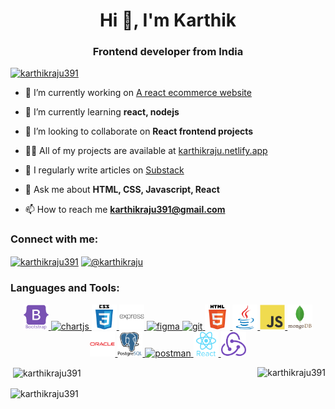 <h1 align="center">Hi 👋, I'm Karthik</h1>
<h3 align="center">Frontend developer from India</h3>

<p align="left"> <a href="https://twitter.com/karthikraju391" target="blank"><img src="https://img.shields.io/twitter/follow/karthikraju391?logo=twitter&style=for-the-badge" alt="karthikraju391" /></a> </p>

- 🔭 I’m currently working on [A react ecommerce website](https://github.com/KarthikRaju391/react-ecommerce)

- 🌱 I’m currently learning **react, nodejs**

- 👯 I’m looking to collaborate on **React frontend projects**

- 👨‍💻 All of my projects are available at [karthikraju.netlify.app](karthikraju.netlify.app)

- 📝 I regularly write articles on [Substack](https://substack.com/profile/34670412-karthik-raju?utm_source=user-menu)

- 💬 Ask me about **HTML, CSS, Javascript, React**

- 📫 How to reach me **karthikraju391@gmail.com**

<h3 align="left">Connect with me:</h3>
<p align="left">
<a href="https://twitter.com/karthikraju391" target="blank"><img align="center" src="https://raw.githubusercontent.com/rahuldkjain/github-profile-readme-generator/master/src/images/icons/Social/twitter.svg" alt="karthikraju391" height="30" width="40" /></a>
<a href="https://hashnode.com/@karthikraju" target="blank"><img align="center" src=https://cdn.hashnode.com/res/hashnode/image/upload/v1611902473383/CDyAuTy75.png?auto=compress" alt="@karthikraju" height="30" width="40" /></a>
</p>

<h3 align="left">Languages and Tools:</h3>
<p align="center"> <a href="https://getbootstrap.com" target="_blank" rel="noreferrer"> <img src="https://raw.githubusercontent.com/devicons/devicon/master/icons/bootstrap/bootstrap-plain-wordmark.svg" alt="bootstrap" width="40" height="40"/> </a> <a href="https://www.chartjs.org" target="_blank" rel="noreferrer"> <img src="https://www.chartjs.org/media/logo-title.svg" alt="chartjs" width="40" height="40"/> </a> <a href="https://www.w3schools.com/css/" target="_blank" rel="noreferrer"> <img src="https://raw.githubusercontent.com/devicons/devicon/master/icons/css3/css3-original-wordmark.svg" alt="css3" width="40" height="40"/> </a> <a href="https://expressjs.com" target="_blank" rel="noreferrer"> <img src="https://raw.githubusercontent.com/devicons/devicon/master/icons/express/express-original-wordmark.svg" alt="express" width="40" height="40"/> </a> <a href="https://www.figma.com/" target="_blank" rel="noreferrer"> <img src="https://www.vectorlogo.zone/logos/figma/figma-icon.svg" alt="figma" width="40" height="40"/> </a> <a href="https://git-scm.com/" target="_blank" rel="noreferrer"> <img src="https://www.vectorlogo.zone/logos/git-scm/git-scm-icon.svg" alt="git" width="40" height="40"/> </a> <a href="https://www.w3.org/html/" target="_blank" rel="noreferrer"> <img src="https://raw.githubusercontent.com/devicons/devicon/master/icons/html5/html5-original-wordmark.svg" alt="html5" width="40" height="40"/> </a> <a href="https://www.java.com" target="_blank" rel="noreferrer"> <img src="https://raw.githubusercontent.com/devicons/devicon/master/icons/java/java-original.svg" alt="java" width="40" height="40"/> </a> <a href="https://developer.mozilla.org/en-US/docs/Web/JavaScript" target="_blank" rel="noreferrer"> <img src="https://raw.githubusercontent.com/devicons/devicon/master/icons/javascript/javascript-original.svg" alt="javascript" width="40" height="40"/> </a> <a href="https://www.mongodb.com/" target="_blank" rel="noreferrer"> <img src="https://raw.githubusercontent.com/devicons/devicon/master/icons/mongodb/mongodb-original-wordmark.svg" alt="mongodb" width="40" height="40"/> </a> <a href="https://www.oracle.com/" target="_blank" rel="noreferrer"> <img src="https://raw.githubusercontent.com/devicons/devicon/master/icons/oracle/oracle-original.svg" alt="oracle" width="40" height="40"/> </a> <a href="https://www.postgresql.org" target="_blank" rel="noreferrer"> <img src="https://raw.githubusercontent.com/devicons/devicon/master/icons/postgresql/postgresql-original-wordmark.svg" alt="postgresql" width="40" height="40"/> </a> <a href="https://postman.com" target="_blank" rel="noreferrer"> <img src="https://www.vectorlogo.zone/logos/getpostman/getpostman-icon.svg" alt="postman" width="40" height="40"/> </a> <a href="https://reactjs.org/" target="_blank" rel="noreferrer"> <img src="https://raw.githubusercontent.com/devicons/devicon/master/icons/react/react-original-wordmark.svg" alt="react" width="40" height="40"/> </a> <a href="https://redux.js.org" target="_blank" rel="noreferrer"> <img src="https://raw.githubusercontent.com/devicons/devicon/master/icons/redux/redux-original.svg" alt="redux" width="40" height="40"/> </a> </p>

<p><img align="right" src="https://github-readme-stats.vercel.app/api/top-langs?username=karthikraju391&show_icons=true&locale=en&layout=compact" alt="karthikraju391" /></p>

<p>&nbsp;<img align="center" src="https://github-readme-stats.vercel.app/api?username=karthikraju391&show_icons=true&locale=en" alt="karthikraju391" /></p>

<p><img align="center" src="https://github-readme-streak-stats.herokuapp.com/?user=karthikraju391&" alt="karthikraju391" /></p>

